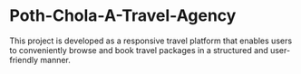 # Poth-Chola-A-Travel-Agency

This project is developed as a responsive travel platform that enables users to conveniently browse and book travel packages in a structured and user-friendly manner.
